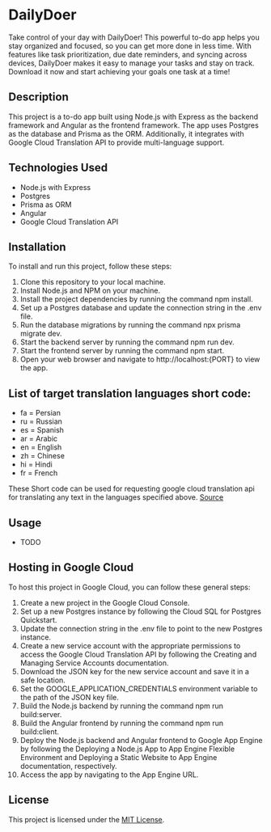 # DailyDoer
Take control of your day with DailyDoer! This powerful to-do app helps you stay organized and focused, so you can get more done in less time. With features like task prioritization, due date reminders, and syncing across devices, DailyDoer makes it easy to manage your tasks and stay on track. Download it now and start achieving your goals one task at a time!

## Description 
This project is a to-do app built using Node.js with Express as the backend framework and Angular as the frontend framework. The app uses Postgres as the database and Prisma as the ORM. Additionally, it integrates with Google Cloud Translation API to provide multi-language support.

## Technologies Used
- Node.js with Express
- Postgres
- Prisma as ORM
- Angular
- Google Cloud Translation API

## Installation 
To install and run this project, follow these steps:

1. Clone this repository to your local machine.
2. Install Node.js and NPM on your machine.
3. Install the project dependencies by running the command npm install.
4. Set up a Postgres database and update the connection string in the .env file.
5. Run the database migrations by running the command npx prisma migrate dev.
6. Start the backend server by running the command npm run dev.
7. Start the frontend server by running the command npm start.
8. Open your web browser and navigate to http://localhost:{PORT} to view the app.

## List of target translation languages short code:

- fa = Persian
- ru = Russian
- es = Spanish
- ar = Arabic
- en = English
- zh = Chinese
- hi = Hindi
- fr = French

These Short code can be used for requesting google cloud translation api for translating any text in the languages specified above.
[Source](https://www.loc.gov/standards/iso639-2/php/code_list.php)

## Usage
- TODO

## Hosting in Google Cloud
To host this project in Google Cloud, you can follow these general steps:

1. Create a new project in the Google Cloud Console.
2. Set up a new Postgres instance by following the Cloud SQL for Postgres Quickstart.
3. Update the connection string in the .env file to point to the new Postgres instance.
4. Create a new service account with the appropriate permissions to access the Google Cloud Translation API by following the Creating and Managing Service Accounts documentation.
5. Download the JSON key for the new service account and save it in a safe location.
6. Set the GOOGLE_APPLICATION_CREDENTIALS environment variable to the path of the JSON key file.
7. Build the Node.js backend by running the command npm run build:server.
8. Build the Angular frontend by running the command npm run build:client.
9. Deploy the Node.js backend and Angular frontend to Google App Engine by following the Deploying a Node.js App to App Engine Flexible Environment and Deploying a Static Website to App Engine documentation, respectively.
10. Access the app by navigating to the App Engine URL.

## License
This project is licensed under the [MIT License](https://opensource.org/license/mit/).
